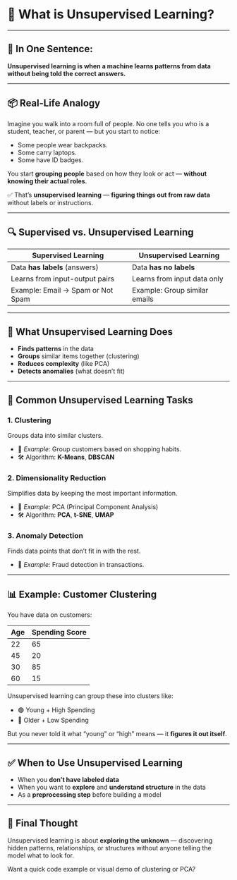 
# 🧠 What is Unsupervised Learning?

---

## 🎯 **In One Sentence:**

**Unsupervised learning is when a machine learns patterns from data without being told the correct answers.**

---

## 📦 Real-Life Analogy

Imagine you walk into a room full of people. No one tells you who is a student, teacher, or parent — but you start to notice:

* Some people wear backpacks.
* Some carry laptops.
* Some have ID badges.

You start **grouping people** based on how they look or act — **without knowing their actual roles**.

✅ That’s **unsupervised learning** — **figuring things out from raw data** without labels or instructions.

---

## 🔍 Supervised vs. Unsupervised Learning

| Supervised Learning               | Unsupervised Learning         |
| --------------------------------- | ----------------------------- |
| Data **has labels** (answers)     | Data **has no labels**        |
| Learns from input-output pairs    | Learns from input data only   |
| Example: Email → Spam or Not Spam | Example: Group similar emails |

---

## 🧪 What Unsupervised Learning Does

* **Finds patterns** in the data
* **Groups** similar items together (clustering)
* **Reduces complexity** (like PCA)
* **Detects anomalies** (what doesn’t fit)

---

## 🧭 Common Unsupervised Learning Tasks

### 1. **Clustering**

Groups data into similar clusters.

* 🔸 *Example:* Group customers based on shopping habits.
* 🛠️ Algorithm: **K-Means**, **DBSCAN**

### 2. **Dimensionality Reduction**

Simplifies data by keeping the most important information.

* 🔸 *Example:* PCA (Principal Component Analysis)
* 🛠️ Algorithm: **PCA**, **t-SNE**, **UMAP**

### 3. **Anomaly Detection**

Finds data points that don’t fit in with the rest.

* 🔸 *Example:* Fraud detection in transactions.

---

## 📊 Example: Customer Clustering

You have data on customers:

| Age | Spending Score |
| --- | -------------- |
| 22  | 65             |
| 45  | 20             |
| 30  | 85             |
| 60  | 15             |

Unsupervised learning can group these into clusters like:

* 🟢 Young + High Spending
* 🔵 Older + Low Spending

But you never told it what “young” or “high” means — it **figures it out itself**.

---

## ✅ When to Use Unsupervised Learning

* When you **don’t have labeled data**
* When you want to **explore** and **understand structure** in the data
* As a **preprocessing step** before building a model

---

## 🧩 Final Thought

Unsupervised learning is about **exploring the unknown** — discovering hidden patterns, relationships, or structures without anyone telling the model what to look for.

Want a quick code example or visual demo of clustering or PCA?
